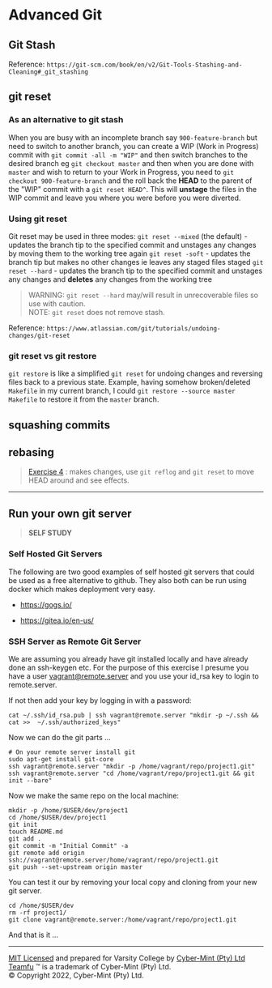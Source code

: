 # Advanced Git

## Git Stash

Reference: `https://git-scm.com/book/en/v2/Git-Tools-Stashing-and-Cleaning#_git_stashing`

## git reset
### As an alternative to git stash 
When you are busy with an incomplete branch say `900-feature-branch` but need to switch to another branch, you can create a WIP (Work in Progress) commit with `git commit -all -m "WIP"` and then switch branches to the desired branch eg `git checkout master` and then when you are done with `master` and wish to return to your Work in Progress, you need to `git checkout 900-feature-branch` and the roll back the **HEAD** to the parent of the "WIP" commit with a `git reset HEAD^`.  This will **unstage** the files in the WIP commit and leave you where you were before you were diverted.

### Using git reset
Git reset may be used in three modes:
`git reset --mixed` (the default) - updates the branch tip to the specified commit and unstages any changes by moving them to the working tree again
`git reset -soft` - updates the branch tip but makes no other changes ie leaves any staged files staged
`git reset --hard` - updates the branch tip to the specified commit and unstages any changes and **deletes** any changes from the working tree

> WARNING: `git reset --hard` may/will result in unrecoverable files so use with caution.<br>NOTE: `git reset` does not remove stash.

Reference: `https://www.atlassian.com/git/tutorials/undoing-changes/git-reset`

### git reset vs git restore
`git restore` is like a simplified `git reset` for undoing changes and reversing files back to a previous state. Example, having somehow broken/deleted `Makefile` in my current branch, I could `git restore --source master Makefile` to restore it from the `master` branch.

## squashing commits


## rebasing



> [Exercise 4](./exercise-04.md) : makes changes, use `git reflog` and `git reset` to move HEAD around and see effects.


---

## Run your own git server
> **SELF STUDY**

### Self Hosted Git Servers

The following are two good examples of self hosted git servers that could be used as a free alternative to github.  They also both can be run using docker which makes deployment very easy.
* https://gogs.io/  

* https://gitea.io/en-us/


### SSH Server as Remote Git Server
We are assuming you already have git installed locally and have already done an ssh-keygen etc.  For the purpose of this exercise I presume you have a user vagrant@remote.server and you use your id_rsa key to login to remote.server.

If not then add your key by logging in with a password:
```
cat ~/.ssh/id_rsa.pub | ssh vagrant@remote.server "mkdir -p ~/.ssh && cat >>  ~/.ssh/authorized_keys"
```

Now we can do the git parts ...
```
# On your remote server install git
sudo apt-get install git-core
ssh vagrant@remote.server "mkdir -p /home/vagrant/repo/project1.git"
ssh vagrant@remote.server "cd /home/vagrant/repo/project1.git && git init --bare"
```

Now we make the same repo on the local machine:
```
mkdir -p /home/$USER/dev/project1
cd /home/$USER/dev/project1
git init
touch README.md
git add .
git commit -m "Initial Commit" -a
git remote add origin ssh://vagrant@remote.server/home/vagrant/repo/project1.git
git push --set-upstream origin master
```

You can test it our by removing your local copy and cloning from your new git server.

```
cd /home/$USER/dev
rm -rf project1/
git clone vagrant@remote.server:/home/vagrant/repo/project1.git
```

And that is it ...


---
[MIT Licensed](LICENSE) and prepared for Varsity College by [Cyber-Mint (Pty) Ltd](https://www.cyber-mint.com)<br>
[Teamfu](https://teamfu.tech) &trade; is a trademark of Cyber-Mint (Pty) Ltd.<br>
&copy; Copyright 2022, Cyber-Mint (Pty) Ltd.  